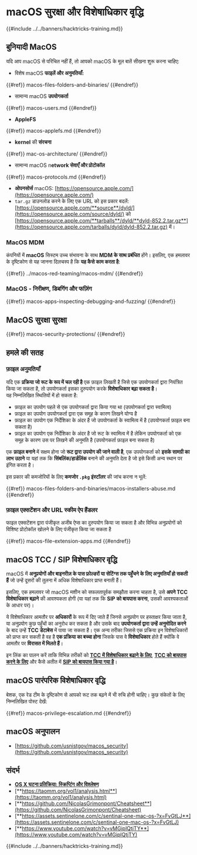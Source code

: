 # macOS सुरक्षा और विशेषाधिकार वृद्धि

{{#include ../../banners/hacktricks-training.md}}

## बुनियादी MacOS

यदि आप macOS से परिचित नहीं हैं, तो आपको macOS के मूल बातें सीखना शुरू करना चाहिए:

- विशेष macOS **फाइलें और अनुमतियाँ:**

{{#ref}}
macos-files-folders-and-binaries/
{{#endref}}

- सामान्य macOS **उपयोगकर्ता**

{{#ref}}
macos-users.md
{{#endref}}

- **AppleFS**

{{#ref}}
macos-applefs.md
{{#endref}}

- **kernel** की **संरचना**

{{#ref}}
mac-os-architecture/
{{#endref}}

- सामान्य macOS n**etwork सेवाएँ और प्रोटोकॉल**

{{#ref}}
macos-protocols.md
{{#endref}}

- **ओपनसोर्स** macOS: [https://opensource.apple.com/](https://opensource.apple.com/)
- `tar.gz` डाउनलोड करने के लिए एक URL को इस प्रकार बदलें: [https://opensource.apple.com/**source**/dyld/](https://opensource.apple.com/source/dyld/) को [https://opensource.apple.com/**tarballs**/dyld/**dyld-852.2.tar.gz**](https://opensource.apple.com/tarballs/dyld/dyld-852.2.tar.gz) में।

### MacOS MDM

कंपनियों में **macOS** सिस्टम उच्च संभावना के साथ **MDM के साथ प्रबंधित** होंगे। इसलिए, एक हमलावर के दृष्टिकोण से यह जानना दिलचस्प है कि **यह कैसे काम करता है**:

{{#ref}}
../macos-red-teaming/macos-mdm/
{{#endref}}

### MacOS - निरीक्षण, डिबगिंग और फज़िंग

{{#ref}}
macos-apps-inspecting-debugging-and-fuzzing/
{{#endref}}

## MacOS सुरक्षा सुरक्षा

{{#ref}}
macos-security-protections/
{{#endref}}

## हमले की सतह

### फ़ाइल अनुमतियाँ

यदि एक **प्रक्रिया जो रूट के रूप में चल रही है** एक फ़ाइल लिखती है जिसे एक उपयोगकर्ता द्वारा नियंत्रित किया जा सकता है, तो उपयोगकर्ता इसका दुरुपयोग करके **विशेषाधिकार बढ़ा सकता है**।\
यह निम्नलिखित स्थितियों में हो सकता है:

- फ़ाइल का उपयोग पहले से एक उपयोगकर्ता द्वारा किया गया था (उपयोगकर्ता द्वारा स्वामित्व)
- फ़ाइल का उपयोग उपयोगकर्ता द्वारा एक समूह के कारण लिखने योग्य है
- फ़ाइल का उपयोग एक निर्देशिका के अंदर है जो उपयोगकर्ता के स्वामित्व में है (उपयोगकर्ता फ़ाइल बना सकता है)
- फ़ाइल का उपयोग एक निर्देशिका के अंदर है जो रूट के स्वामित्व में है लेकिन उपयोगकर्ता को एक समूह के कारण उस पर लिखने की अनुमति है (उपयोगकर्ता फ़ाइल बना सकता है)

एक **फ़ाइल बनाने** में सक्षम होना जो **रूट द्वारा उपयोग की जाने वाली है**, एक उपयोगकर्ता को **इसके सामग्री का लाभ उठाने** या यहां तक कि **सिंबलिंक/हार्डलिंक** बनाने की अनुमति देता है जो इसे किसी अन्य स्थान पर इंगित करता है।

इस प्रकार की कमजोरियों के लिए **कमजोर `.pkg` इंस्टॉलर** की जांच करना न भूलें:

{{#ref}}
macos-files-folders-and-binaries/macos-installers-abuse.md
{{#endref}}

### फ़ाइल एक्सटेंशन और URL स्कीम ऐप हैंडलर

फाइल एक्सटेंशन द्वारा पंजीकृत अजीब ऐप्स का दुरुपयोग किया जा सकता है और विभिन्न अनुप्रयोगों को विशिष्ट प्रोटोकॉल खोलने के लिए पंजीकृत किया जा सकता है

{{#ref}}
macos-file-extension-apps.md
{{#endref}}

## macOS TCC / SIP विशेषाधिकार वृद्धि

macOS में **अनुप्रयोगों और बाइनरीज़ के पास फ़ोल्डरों या सेटिंग्स तक पहुँचने के लिए अनुमतियाँ हो सकती हैं** जो उन्हें दूसरों की तुलना में अधिक विशेषाधिकार प्राप्त बनाती हैं।

इसलिए, एक हमलावर जो macOS मशीन को सफलतापूर्वक समझौता करना चाहता है, उसे **अपने TCC विशेषाधिकार बढ़ाने** की आवश्यकता होगी (या यहां तक कि **SIP को बायपास करना**, उसकी आवश्यकताओं के आधार पर)।

ये विशेषाधिकार आमतौर पर **अधिकारों** के रूप में दिए जाते हैं जिनसे अनुप्रयोग पर हस्ताक्षर किया जाता है, या अनुप्रयोग कुछ पहुँचों का अनुरोध कर सकता है और उसके बाद **उपयोगकर्ता द्वारा उन्हें अनुमोदित करने** के बाद उन्हें **TCC डेटाबेस** में पाया जा सकता है। एक अन्य तरीका जिससे एक प्रक्रिया इन विशेषाधिकारों को प्राप्त कर सकती है वह है **एक प्रक्रिया का बच्चा होना** जिसके पास वे **विशेषाधिकार** होते हैं क्योंकि वे आमतौर पर **विरासत में मिलते हैं**।

इन लिंक का पालन करें ताकि विभिन्न तरीकों को [**TCC में विशेषाधिकार बढ़ाने के लिए**](macos-security-protections/macos-tcc/index.html#tcc-privesc-and-bypasses), [**TCC को बायपास करने के लिए**](macos-security-protections/macos-tcc/macos-tcc-bypasses/index.html) और कैसे अतीत में [**SIP को बायपास किया गया है**](macos-security-protections/macos-sip.md#sip-bypasses)।

## macOS पारंपरिक विशेषाधिकार वृद्धि

बेशक, एक रेड टीम के दृष्टिकोण से आपको रूट तक बढ़ने में भी रुचि होनी चाहिए। कुछ संकेतों के लिए निम्नलिखित पोस्ट देखें:

{{#ref}}
macos-privilege-escalation.md
{{#endref}}

## macOS अनुपालन

- [https://github.com/usnistgov/macos_security](https://github.com/usnistgov/macos_security)

## संदर्भ

- [**OS X घटना प्रतिक्रिया: स्क्रिप्टिंग और विश्लेषण**](https://www.amazon.com/OS-Incident-Response-Scripting-Analysis-ebook/dp/B01FHOHHVS)
- [**https://taomm.org/vol1/analysis.html**](https://taomm.org/vol1/analysis.html)
- [**https://github.com/NicolasGrimonpont/Cheatsheet**](https://github.com/NicolasGrimonpont/Cheatsheet)
- [**https://assets.sentinelone.com/c/sentinal-one-mac-os-?x=FvGtLJ**](https://assets.sentinelone.com/c/sentinal-one-mac-os-?x=FvGtLJ)
- [**https://www.youtube.com/watch?v=vMGiplQtjTY**](https://www.youtube.com/watch?v=vMGiplQtjTY)

{{#include ../../banners/hacktricks-training.md}}
